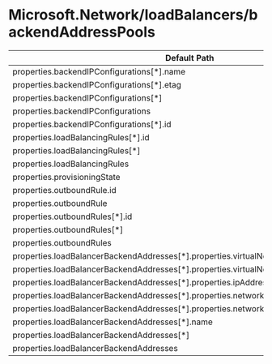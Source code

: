# Microsoft.Network/loadBalancers/backendAddressPools

| Default Path | Alias |
|---|---|
| properties.backendIPConfigurations[*].name | Microsoft.Network/loadBalancers/backendAddressPools/backendIPConfigurations[*].name |
| properties.backendIPConfigurations[*].etag | Microsoft.Network/loadBalancers/backendAddressPools/backendIPConfigurations[*].etag |
| properties.backendIPConfigurations[*] | Microsoft.Network/loadBalancers/backendAddressPools/backendIPConfigurations[*] |
| properties.backendIPConfigurations | Microsoft.Network/loadBalancers/backendAddressPools/backendIPConfigurations |
| properties.backendIPConfigurations[*].id | Microsoft.Network/loadBalancers/backendAddressPools/backendIPConfigurations[*].id |
| properties.loadBalancingRules[*].id | Microsoft.Network/loadBalancers/backendAddressPools/loadBalancingRules[*].id |
| properties.loadBalancingRules[*] | Microsoft.Network/loadBalancers/backendAddressPools/loadBalancingRules[*] |
| properties.loadBalancingRules | Microsoft.Network/loadBalancers/backendAddressPools/loadBalancingRules |
| properties.provisioningState | Microsoft.Network/loadBalancers/backendAddressPools/provisioningState |
| properties.outboundRule.id | Microsoft.Network/loadBalancers/backendAddressPools/outboundRule.id |
| properties.outboundRule | Microsoft.Network/loadBalancers/backendAddressPools/outboundRule |
| properties.outboundRules[*].id | Microsoft.Network/loadBalancers/backendAddressPools/outboundRules[*].id |
| properties.outboundRules[*] | Microsoft.Network/loadBalancers/backendAddressPools/outboundRules[*] |
| properties.outboundRules | Microsoft.Network/loadBalancers/backendAddressPools/outboundRules |
| properties.loadBalancerBackendAddresses[*].properties.virtualNetwork.id | Microsoft.Network/loadBalancers/backendAddressPools/loadBalancerBackendAddresses[*].virtualNetwork.id |
| properties.loadBalancerBackendAddresses[*].properties.virtualNetwork | Microsoft.Network/loadBalancers/backendAddressPools/loadBalancerBackendAddresses[*].virtualNetwork |
| properties.loadBalancerBackendAddresses[*].properties.ipAddress | Microsoft.Network/loadBalancers/backendAddressPools/loadBalancerBackendAddresses[*].ipAddress |
| properties.loadBalancerBackendAddresses[*].properties.networkInterfaceIPConfiguration.id | Microsoft.Network/loadBalancers/backendAddressPools/loadBalancerBackendAddresses[*].networkInterfaceIPConfiguration.id |
| properties.loadBalancerBackendAddresses[*].properties.networkInterfaceIPConfiguration | Microsoft.Network/loadBalancers/backendAddressPools/loadBalancerBackendAddresses[*].networkInterfaceIPConfiguration |
| properties.loadBalancerBackendAddresses[*].name | Microsoft.Network/loadBalancers/backendAddressPools/loadBalancerBackendAddresses[*].name |
| properties.loadBalancerBackendAddresses[*] | Microsoft.Network/loadBalancers/backendAddressPools/loadBalancerBackendAddresses[*] |
| properties.loadBalancerBackendAddresses | Microsoft.Network/loadBalancers/backendAddressPools/loadBalancerBackendAddresses |

